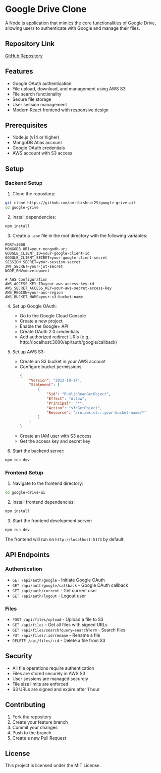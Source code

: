 # Google Drive Clone

A Node.js application that mimics the core functionalities of Google Drive, allowing users to authenticate with Google and manage their files.

## Repository Link
[GitHub Repository](https://github.com/amitbishnoi29/google-grive)

## Features

- Google OAuth authentication
- File upload, download, and management using AWS S3
- File search functionality
- Secure file storage
- User session management
- Modern React frontend with responsive design

## Prerequisites

- Node.js (v14 or higher)
- MongoDB Atlas account
- Google OAuth credentials
- AWS account with S3 access

## Setup

### Backend Setup

1. Clone the repository:
```bash
git clone https://github.com/amitbishnoi29/google-grive.git
cd google-grive
```

2. Install dependencies:
```bash
npm install
```

3. Create a `.env` file in the root directory with the following variables:
```env
PORT=3000
MONGODB_URI=your-mongodb-uri
GOOGLE_CLIENT_ID=your-google-client-id
GOOGLE_CLIENT_SECRET=your-google-client-secret
SESSION_SECRET=your-session-secret
JWT_SECRET=your-jwt-secret
NODE_ENV=development

# AWS Configuration
AWS_ACCESS_KEY_ID=your-aws-access-key-id
AWS_SECRET_ACCESS_KEY=your-aws-secret-access-key
AWS_REGION=your-aws-region
AWS_BUCKET_NAME=your-s3-bucket-name
```

4. Set up Google OAuth:
   - Go to the Google Cloud Console
   - Create a new project
   - Enable the Google+ API
   - Create OAuth 2.0 credentials
   - Add authorized redirect URIs (e.g., http://localhost:3000/api/auth/google/callback)

5. Set up AWS S3:
   - Create an S3 bucket in your AWS account
   - Configure bucket permissions:
     ```json
     {
         "Version": "2012-10-17",
         "Statement": [
             {
                 "Sid": "PublicReadGetObject",
                 "Effect": "Allow",
                 "Principal": "*",
                 "Action": "s3:GetObject",
                 "Resource": "arn:aws:s3:::your-bucket-name/*"
             }
         ]
     }
     ```
   - Create an IAM user with S3 access
   - Get the access key and secret key

6. Start the backend server:
```bash
npm run dev
```

### Frontend Setup

1. Navigate to the frontend directory:
```bash
cd google-drive-ui
```

2. Install frontend dependencies:
```bash
npm install
```

3. Start the frontend development server:
```bash
npm run dev
```

The frontend will run on `http://localhost:5173` by default.

## API Endpoints

### Authentication
- `GET /api/auth/google` - Initiate Google OAuth
- `GET /api/auth/google/callback` - Google OAuth callback
- `GET /api/auth/current` - Get current user
- `GET /api/auth/logout` - Logout user

### Files
- `POST /api/files/upload` - Upload a file to S3
- `GET /api/files` - Get all files with signed URLs
- `GET /api/files/search?query=searchTerm` - Search files
- `PUT /api/files/:id/rename` - Rename a file
- `DELETE /api/files/:id` - Delete a file from S3

## Security

- All file operations require authentication
- Files are stored securely in AWS S3
- User sessions are managed securely
- File size limits are enforced
- S3 URLs are signed and expire after 1 hour

## Contributing

1. Fork the repository
2. Create your feature branch
3. Commit your changes
4. Push to the branch
5. Create a new Pull Request

## License

This project is licensed under the MIT License. 
